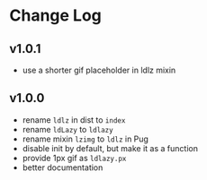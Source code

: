 # Change Log

## v1.0.1

 - use a shorter gif placeholder in ldlz mixin


## v1.0.0

 - rename `ldlz` in dist to `index`
 - rename `ldLazy` to `ldlazy`
 - rename mixin `lzimg` to `ldlz` in Pug
 - disable init by default, but make it as a function
 - provide 1px gif as `ldlazy.px`
 - better documentation
